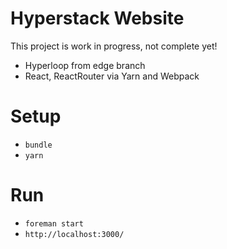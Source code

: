# Hyperstack Website

This project is work in progress, not complete yet!

+ Hyperloop from edge branch
+ React, ReactRouter via Yarn and Webpack

# Setup

+ `bundle`
+ `yarn`

# Run

+ `foreman start`
+ `http://localhost:3000/`
